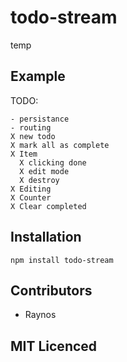 # todo-stream

temp

## Example

TODO:

    - persistance
    - routing
    X new todo
    X mark all as complete
    X Item
      X clicking done
      X edit mode
      X destroy
    X Editing
    X Counter
    X Clear completed

## Installation

`npm install todo-stream`

## Contributors

 - Raynos

## MIT Licenced
